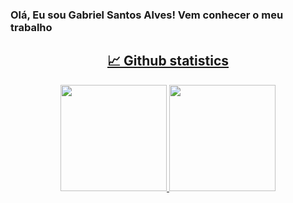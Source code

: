 ### Olá, Eu sou Gabriel Santos Alves! Vem conhecer o meu trabalho
<a href="https://github.com/kpzinnm">
  
<h2 align="center"> 📈 Github statistics </h2>
<div align="center">
  <img height="170" position:"relative" src="https://github-readme-stats.vercel.app/api?username=kpzinnm&show_icons=true&theme=nightowl">
  <img height="170" position:"relative" src="https://github-readme-stats.vercel.app/api/top-langs/?username=kpzinnm&layout=compact&theme=nightowl"> 
</div>



